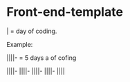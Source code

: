 # Front-end-template

| = day of coding. 

Example: 

||||-  = 5 days a of cofing 

||||- ||||- ||||- ||||- |||| 
